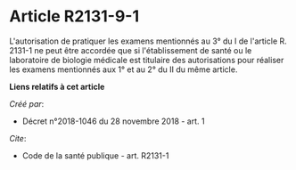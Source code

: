 # Article R2131-9-1

L'autorisation de pratiquer les examens mentionnés au 3° du I de l'article R. 2131-1 ne peut être accordée que si
l'établissement de santé ou le laboratoire de biologie médicale est titulaire des autorisations pour réaliser les examens
mentionnés aux 1° et au 2° du II du même article.

**Liens relatifs à cet article**

_Créé par_:

  - Décret n°2018-1046 du 28 novembre 2018 - art. 1

_Cite_:

  - Code de la santé publique - art. R2131-1
